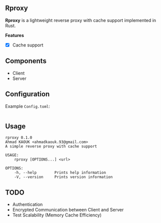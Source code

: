 ## Rproxy
**Rproxy** is a lightweight reverse proxy with cache support implemented in Rust.

**Features**
- [x] Cache support

## Components
- Client
- Server

## Configuration
Example `Config.toml`:
```toml
```
## Usage
```
rproxy 0.1.0
Ahmad KAOUK <ahmadkaouk.93@gmail.com>
A simple reverse proxy with cache support

USAGE:
    rproxy [OPTIONS...] <url>

OPTIONS:
    -h, --help        Prints help information
    -V, --version     Prints version information
```

## TODO
- Authentication
- Encrypted Communication between Client and Server
- Test Scalability (Memory Cache Efficiency)